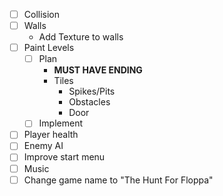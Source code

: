 - [ ] Collision
- [ ] Walls
  - Add Texture to walls
- [ ] Paint Levels
  - [ ] Plan
    - **MUST HAVE ENDING**
    - Tiles
      - Spikes/Pits
      - Obstacles
      - Door
  - [ ] Implement
- [ ] Player health
- [ ] Enemy AI
- [ ] Improve start menu
- [ ] Music
- [ ] Change game name to "The Hunt For Floppa"